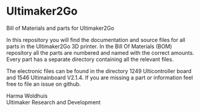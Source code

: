 # Ultimaker2Go

Bill of Materials and parts for Ultimaker2Go

In this repository you will find the documentation and source files for all parts in the Ultimaker2Go 3D printer. In the Bill Of Materials (BOM) repository all the parts are numbered and named with the correct amounts. Every part has a separate directory containing all the relevant files. 

The electronic files can be found in the directory 1249 Ulticontroller board and 1546 Ultimainboard V2.1.4.
If you are missing a part or information feel free to file an issue on github.

Harma Woldhuis <br>
Ultimaker Research and Development
